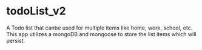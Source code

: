 # todoList_v2
A Todo list that canbe used for multiple items like home, work, school, etc. This app utilizes a mongoDB and mongoose to store the list items which will persist.
